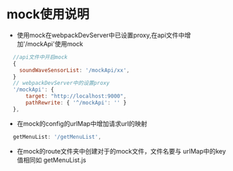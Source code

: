 # mock使用说明

* 使用mock在webpackDevServer中已设置proxy,在api文件中增加'/mockApi'使用mock

```js
  //api文件中开启mock
  {
    soundWaveSensorList: '/mockApi/xx', 
  }
  // webpackDevServer中的设置proxy
  '/mockApi': {
      target: "http://localhost:9000",
      pathRewrite: { '^/mockApi': '' }
  },

```

* 在mock的config的urlMap中增加请求url的映射

```js
  getMenuList: '/getMenuList',
```

* 在mock的route文件夹中创建对于的mock文件，文件名要与 urlMap中的key值相同如 getMenuList.js
